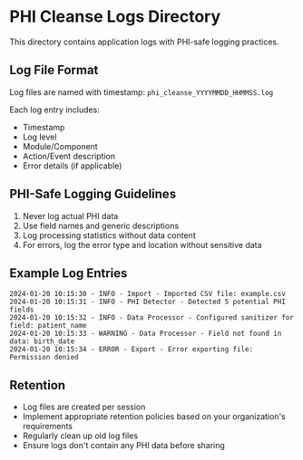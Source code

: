 # PHI Cleanse Logs Directory

This directory contains application logs with PHI-safe logging practices.

## Log File Format

Log files are named with timestamp: `phi_cleanse_YYYYMMDD_HHMMSS.log`

Each log entry includes:
- Timestamp
- Log level
- Module/Component
- Action/Event description
- Error details (if applicable)

## PHI-Safe Logging Guidelines

1. Never log actual PHI data
2. Use field names and generic descriptions
3. Log processing statistics without data content
4. For errors, log the error type and location without sensitive data

## Example Log Entries

```
2024-01-20 10:15:30 - INFO - Import - Imported CSV file: example.csv
2024-01-20 10:15:31 - INFO - PHI Detector - Detected 5 potential PHI fields
2024-01-20 10:15:32 - INFO - Data Processor - Configured sanitizer for field: patient_name
2024-01-20 10:15:33 - WARNING - Data Processor - Field not found in data: birth_date
2024-01-20 10:15:34 - ERROR - Export - Error exporting file: Permission denied
```

## Retention

- Log files are created per session
- Implement appropriate retention policies based on your organization's requirements
- Regularly clean up old log files
- Ensure logs don't contain any PHI data before sharing

